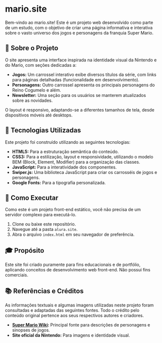 #  mario.site 

Bem-vindo ao mario.site! Este é um projeto web desenvolvido como parte de um estudo, com o objetivo de criar uma página informativa e interativa sobre o vasto universo dos jogos e personagens da franquia Super Mario.

## 📖 Sobre o Projeto

O site apresenta uma interface inspirada na identidade visual da Nintendo e do Mario, com seções dedicadas a:

- **Jogos:** Um carrossel interativo exibe diversos títulos da série, com links para páginas detalhadas (funcionalidade em desenvolvimento).
- **Personagens:** Outro carrossel apresenta os principais personagens do Reino Cogumelo e além.
- **Newsletter:** Uma seção para os usuários se manterem atualizados sobre as novidades.

O layout é responsivo, adaptando-se a diferentes tamanhos de tela, desde dispositivos móveis até desktops.

## 🚀 Tecnologias Utilizadas

Este projeto foi construído utilizando as seguintes tecnologias:

- **HTML5:** Para a estruturação semântica do conteúdo.
- **CSS3:** Para a estilização, layout e responsividade, utilizando o modelo BEM (Block, Element, Modifier) para a organização das classes.
- **JavaScript:** Para a interatividade dos componentes.
- **Swiper.js:** Uma biblioteca JavaScript para criar os carrosséis de jogos e personagens.
- **Google Fonts:** Para a tipografia personalizada.

## 🏁 Como Executar

Como este é um projeto front-end estático, você não precisa de um servidor complexo para executá-lo.

1.  Clone ou baixe este repositório.
2.  Navegue até a pasta `alura.site`.
3.  Abra o arquivo `index.html` em seu navegador de preferência.

## 🎓 Propósito

Este site foi criado puramente para fins educacionais e de portfólio, aplicando conceitos de desenvolvimento web front-end. Não possui fins comerciais.

## 📚 Referências e Créditos

As informações textuais e algumas imagens utilizadas neste projeto foram consultadas e adaptadas das seguintes fontes. Todo o crédito pelo conteúdo original pertence aos seus respectivos autores e criadores.

- **[Super Mario Wiki](https://www.mariowiki.com/):** Principal fonte para descrições de personagens e sinopses de jogos.
- **Site oficial da Nintendo:** Para imagens e identidade visual.
